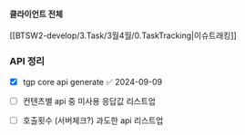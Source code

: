 

#### 클라이언트 전체

[[BTSW2-develop/3.Task/3월4월/0.TaskTracking|이슈트래킹]] 

### API 정리
- [x] tgp core api generate ✅ 2024-09-09
- [ ] 컨텐츠별 api 중 미사용 응답값 리스트업 
- [ ] 호출횟수 (서버체크?) 과도한 api 리스트업



